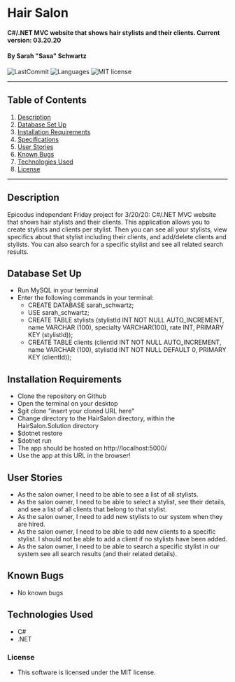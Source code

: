 # Hair Salon

#### C#/.NET MVC website that shows hair stylists and their clients. Current version: 03.20.20

#### By Sarah "Sasa" Schwartz

![LastCommit](https://img.shields.io/github/last-commit/seschwartz8/HairSalon.Solution)
![Languages](https://img.shields.io/github/languages/top/seschwartz8/HairSalon.Solution)
![MIT license](https://img.shields.io/badge/License-MIT-orange.svg)

---

## Table of Contents

1. [Description](#description)
2. [Database Set Up](#database-set-up)
3. [Installation Requirements](#database-set-up)
4. [Specifications](#specs)
5. [User Stories](#user-stories)
6. [Known Bugs](#known-bugs)
7. [Technologies Used](#technologies-used)
8. [License](#license)

---

## Description

Epicodus independent Friday project for 3/20/20: C#/.NET MVC website that shows hair stylists and their clients. This application allows you to create stylists and clients per stylist. Then you can see all your stylists, view specifics about that stylist including their clients, and add/delete clients and stylists. You can also search for a specific stylist and see all related search results.

## Database Set Up

- Run MySQL in your terminal
- Enter the following commands in your terminal:
  - CREATE DATABASE sarah_schwartz;
  - USE sarah_schwartz;
  - CREATE TABLE stylists (stylistId INT NOT NULL AUTO_INCREMENT, name VARCHAR (100), specialty VARCHAR(100), rate INT, PRIMARY KEY (stylistId));
  - CREATE TABLE clients (clientId INT NOT NULL AUTO_INCREMENT, name VARCHAR (100), stylistId INT NOT NULL DEFAULT 0, PRIMARY KEY (clientId));

## Installation Requirements

- Clone the repository on Github
- Open the terminal on your desktop
- \$git clone "insert your cloned URL here"
- Change directory to the HairSalon directory, within the HairSalon.Solution directory
- \$dotnet restore
- \$dotnet run
- The app should be hosted on http://localhost:5000/
- Use the app at this URL in the browser!

## User Stories

- As the salon owner, I need to be able to see a list of all stylists.
- As the salon owner, I need to be able to select a stylist, see their details, and see a list of all clients that belong to that stylist.
- As the salon owner, I need to add new stylists to our system when they are hired.
- As the salon owner, I need to be able to add new clients to a specific stylist. I should not be able to add a client if no stylists have been added.
- As the salon owner, I need to be able to search a specific stylist in our system see all search results (and their related details).

## Known Bugs

- No known bugs

## Technologies Used

- C#
- .NET

### License

- This software is licensed under the MIT license.
